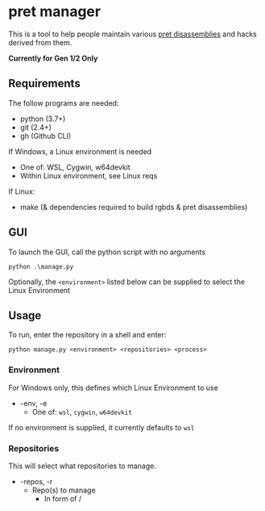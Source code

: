 # pret manager

This is a tool to help people maintain various [pret disassemblies](https://github.com/pret) and hacks derived from them.

**Currently for Gen 1/2 Only**

## Requirements

The follow programs are needed:
  * python (3.7+)
  * git (2.4+)
  * gh (Github CLI)

If Windows, a Linux environment is needed
  * One of: WSL, Cygwin, w64devkit
  * Within Linux environment, see Linux reqs

If Linux:
  * make (& dependencies required to build rgbds & pret disassemblies)


## GUI

To launch the GUI, call the python script with no arguments

`python .\manage.py`

Optionally, the `<environment>` listed below can be supplied to select the Linux Environment

## Usage

To run, enter the repository in a shell and enter:

`python manage.py <environment> <repositories> <process>`

### Environment

For Windows only, this defines which Linux Environment to use

  * -env, -e
    * One of: `wsl`, `cygwin`, `w64devkit`

If no environment is supplied, it currently defaults to `wsl`

### Repositories

This will select what repositories to manage.

  * -repos, -r
    * Repo(s) to manage
      * In form of <Author>/<Title>
  * -exclude-repos, -xr
    * Repo(s) to not manage
      * In form of <Author>/<Title>
  * -authors, -a
    * Author(s) to manage
  * -exclude-authors, -xa
    * Author(s) to not manage
  * -tags, -t
    * Tag(s) to manage (will exclude all other tags)
  * -exclude-tags, -xt
    * Tags(s) to not manage

If no repositories are provided, it will apply the processes on all repositories

### Process

This will dictate what processes will be applied to the managed reopsitories

  * -process, -p
    * The order of processes to apply to the manager repositories

Following this argument can be any of the following (in any order):

  * u
    * Update - Pull (or clone) the managed repositories
  * b
    * Build the managed repositories
  * c
    * Clean the managed repositories

In addition the above, there is also:

  * -build, -b
    * Arguments for the build process (to select specific branch/commit)

If no commands are provided, it will perform the following:
  * Update
  * Clean
  * Build
  * Clean

## Potential Future Work

### **Functionality**
  * Can use specific 'make' commands for each repo
  * Manage pret repos separately (no need to rebuild with new commit)
  * Option to clean and retry for failed builds
    * Option to mark as failed and wont attempt to build again unless unmarked
  * Specific scripts to fix builds for certain repos
    * i.e. pokegold-spaceworld, poketcg2
  * Way to use different python, node versions (and/or install missing)
  * Auto-detect forks of pokeyellow
  * Make/Apply IPS Patches
    * No need to select source, since its already known and the source rom is already built
  * Assign forks as branches of the original source
  
### **Data**

In data.json:
  * Field for hack name (rather than name of the repository)
  * Add tags to all (major, minor, etc)
  * Field for specific commit/branch builds (if not using Github Releases)
  * List of known RGBDS versions that fail/build, and last commit which was tested

JSON config file for user preferences:
  * Default emulator
    * Specific emulator for specific repos/builds
  * Point to own rgbds directory (instead of building in this repo)
  * Which repos to ignore/include, favorites

### **GUI**
  * Update all config file options visually
  * Display status of all repos (perform a fetch at the start)
    * Show how many commits since fork
  * Select specific repositorys for building
    * Can select specific branches/commits
    * Can select specific different rgbds/python/node versions
  * Can select specific 'make' commands
    * Need to parse Makefile
  * Include rom box-arts
  * Launch game in emulator/open repo in VS Code
  * Display README when a game is selected
  